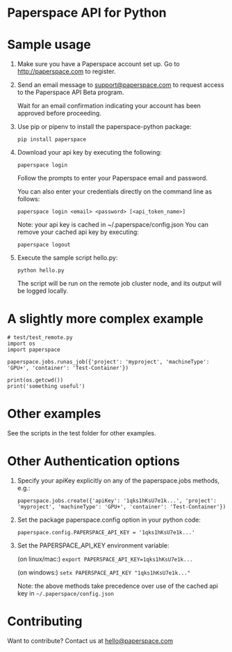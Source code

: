 Paperspace API for Python
=========================

Sample usage
============
1. Make sure you have a Paperspace account set up. Go to http://paperspace.com
   to register.

2. Send an email message to support@paperspace.com to request access to the
   Paperspace API Beta program.

   Wait for an email confirmation indicating your account has been approved
   before proceeding.

3. Use pip or pipenv to install the paperspace-python package:

    `pip install paperspace`

4. Download your api key by executing the following:

    `paperspace login`

   Follow the prompts to enter your Paperspace email and password.

   You can also enter your credentials directly on the command line as follows:

    `paperspace login <email> <password> [<api_token_name>]`

   Note: your api key is cached in ~/.paperspace/config.json
   You can remove your cached api key by executing:

    `paperspace logout`

5. Execute the sample script hello.py:

    `python hello.py`

   The script will be run on the remote job cluster node, and its output will be
   logged locally.


A slightly more complex example
===============================
    # test/test_remote.py
    import os
    import paperspace

    paperspace.jobs.runas_job({'project': 'myproject', 'machineType': 'GPU+', 'container': 'Test-Container'})

    print(os.getcwd())
    print('something useful')


Other examples
==============
See the scripts in the test folder for other examples.


Other Authentication options
============================
1. Specify your apiKey explicitly on any of the paperspace.jobs methods, e.g.:

    `paperspace.jobs.create({'apiKey': '1qks1hKsU7e1k...', 'project': 'myproject', 'machineType': 'GPU+', 'container': 'Test-Container'})`

2. Set the package paperspace.config option in your python code:

    `paperspace.config.PAPERSPACE_API_KEY = '1qks1hKsU7e1k...'`


3. Set the PAPERSPACE_API_KEY environment variable:

    (on linux/mac:) `export PAPERSPACE_API_KEY=1qks1hKsU7e1k...`

    (on windows:) `setx PAPERSPACE_API_KEY "1qks1hKsU7e1k..."`

   Note: the above methods take precedence over use of the cached api key in
   `~/.paperspace/config.json`


Contributing
============

Want to contribute?  Contact us at hello@paperspace.com
